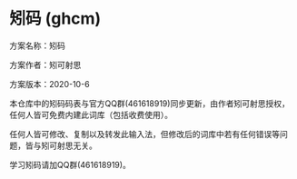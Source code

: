 # 矧码 (ghcm)
方案名称：矧码

方案作者：矧可射思  

方案版本：2020-10-6  

本仓库中的矧码码表与官方QQ群(461618919)同步更新，由作者矧可射思授权，任何人皆可免费内建此词库（包括收费使用）。

任何人皆可修改、复制以及转发此输入法，但修改后的词库中若有任何错误等问题，皆与矧可射思无关。

学习矧码请加QQ群(461618919)。
